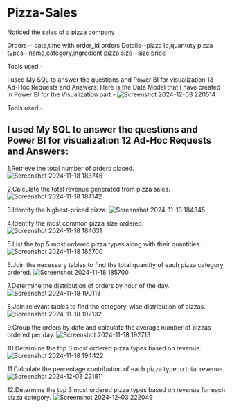 # Pizza-Sales
Noticed the sales of a pizza company

Orders-- date,time with order_id
orders Details--pizza id,quantuty
pizza types--name,category,ingredient
pizza size--size,price

Tools used -

I used My SQL to answer the questions
and Power BI for visualization
13 Ad-Hoc Requests and Answers:
Here is the Data Model that I have created in Power BI for the Visualization part -
![Screenshot 2024-12-03 220514](https://github.com/user-attachments/assets/097a0901-b796-4a57-bea2-2bfb81d092c5)


Tools used -

I used My SQL to answer the questions
and Power BI for visualization
12 Ad-Hoc Requests and Answers:
-----------------------------------------------------------------------------------------------------------------------------
1.Retrieve the total number of orders placed.
![Screenshot 2024-11-18 183746](https://github.com/user-attachments/assets/6d2a1f21-bb54-4d4f-b664-ccc2b2df1140)


2.Calculate the total revenue generated from pizza sales.
![Screenshot 2024-11-18 184142](https://github.com/user-attachments/assets/e0b487db-16af-43eb-ae65-e22cdae6a201)


3.Identify the highest-priced pizza.
![Screenshot 2024-11-18 184345](https://github.com/user-attachments/assets/473521a8-07ba-4bef-83e6-6eb97d926250)



4.Identify the most common pizza size ordered.
![Screenshot 2024-11-18 184631](https://github.com/user-attachments/assets/f4ddb0e9-210f-4295-81c1-bae377accbd1)



5.List the top 5 most ordered pizza types along with their quantities.
![Screenshot 2024-11-18 185700](https://github.com/user-attachments/assets/6afda2c1-d98a-43e0-99d9-dd00410ddf9f)


6.Join the necessary tables to find the total quantity of each pizza category ordered.
![Screenshot 2024-11-18 185700](https://github.com/user-attachments/assets/1180b96b-d836-4787-9449-01a4fed555a9)



7.Determine the distribution of orders by hour of the day.
![Screenshot 2024-11-18 190113](https://github.com/user-attachments/assets/c9852cd6-ae1e-4bba-8a1d-f66c5ee56eb8)




8.Join relevant tables to find the category-wise distribution of pizzas.
![Screenshot 2024-11-18 192132](https://github.com/user-attachments/assets/f6cf910a-fc63-411d-be6d-7699dcfe989b)



9.Group the orders by date and calculate the average number of pizzas ordered per day.
![Screenshot 2024-11-18 192713](https://github.com/user-attachments/assets/2b44df8d-74fd-43a5-8e25-dc50ccdfa760)


10.Determine the top 3 most ordered pizza types based on revenue.
![Screenshot 2024-11-18 194422](https://github.com/user-attachments/assets/3a52177f-6c37-46dc-8ce3-3a361aefe1a3)



11.Calculate the percentage contribution of each pizza type to total revenue.
![Screenshot 2024-12-03 221811](https://github.com/user-attachments/assets/c2d73f43-4f64-4a4a-86ba-adf5e39da840)




12.Determine the top 3 most ordered pizza types based on revenue for each pizza category.
![Screenshot 2024-12-03 222049](https://github.com/user-attachments/assets/1066584a-01f2-47a7-b7c0-cc321a3ce77d)


